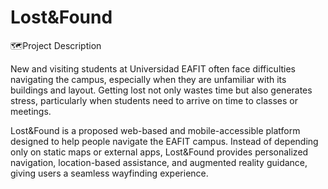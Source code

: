 # Lost&Found

🗺️Project Description

New and visiting students at Universidad EAFIT often face difficulties navigating the campus, especially when they are unfamiliar with its buildings and layout. Getting lost not only wastes time but also generates stress, particularly when students need to arrive on time to classes or meetings.

Lost&Found is a proposed web-based and mobile-accessible platform designed to help people navigate the EAFIT campus. Instead of depending only on static maps or external apps, Lost&Found provides personalized navigation, location-based assistance, and augmented reality guidance, giving users a seamless wayfinding experience.
